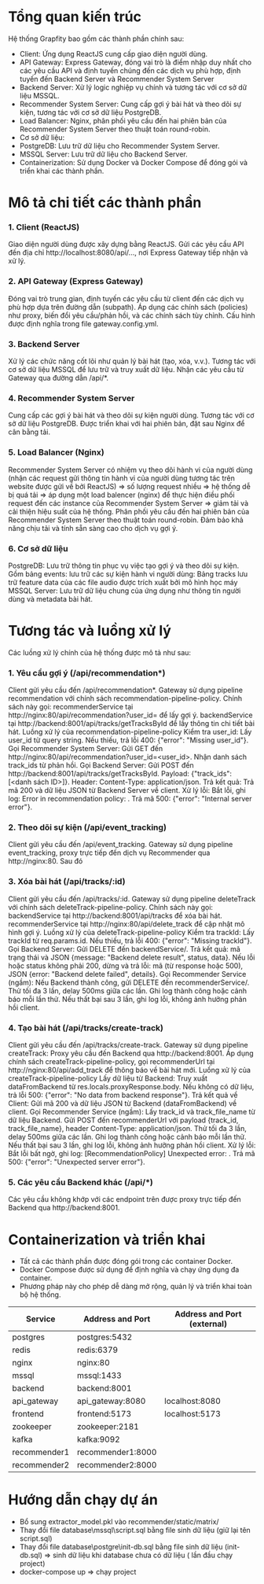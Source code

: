 
# Tổng quan kiến trúc
Hệ thống Grapfity bao gồm các thành phần chính sau:
- Client: Ứng dụng ReactJS cung cấp giao diện người dùng.
- API Gateway: Express Gateway, đóng vai trò là điểm nhập duy nhất cho các yêu cầu API và định tuyến chúng đến các dịch vụ phù hợp, định tuyến đến Backend Server và Recommender System Server
- Backend Server: Xử lý logic nghiệp vụ chính và tương tác với cơ sở dữ liệu MSSQL.
- Recommender System Server: Cung cấp gợi ý bài hát và theo dõi sự kiện, tương tác với cơ sở dữ liệu PostgreDB.
- Load Balancer: Nginx, phân phối yêu cầu đến hai phiên bản của Recommender System Server theo thuật toán round-robin.
- Cơ sở dữ liệu:
- PostgreDB: Lưu trữ dữ liệu cho Recommender System Server.
- MSSQL Server: Lưu trữ dữ liệu cho Backend Server.
- Containerization: Sử dụng Docker và Docker Compose để đóng gói và triển khai các thành phần.

# Mô tả chi tiết các thành phần
### 1. Client (ReactJS)
Giao diện người dùng được xây dựng bằng ReactJS.
Gửi các yêu cầu API đến địa chỉ http://localhost:8080/api/..., nơi Express Gateway tiếp nhận và xử lý.
### 2. API Gateway (Express Gateway)
Đóng vai trò trung gian, định tuyến các yêu cầu từ client đến các dịch vụ phù hợp dựa trên đường dẫn (subpath).
Áp dụng các chính sách (policies) như proxy, biến đổi yêu cầu/phản hồi, và các chính sách tùy chỉnh.
Cấu hình được định nghĩa trong file gateway.config.yml.
### 3. Backend Server
Xử lý các chức năng cốt lõi như quản lý bài hát (tạo, xóa, v.v.).
Tương tác với cơ sở dữ liệu MSSQL để lưu trữ và truy xuất dữ liệu.
Nhận các yêu cầu từ Gateway qua đường dẫn /api/*.
### 4. Recommender System Server
Cung cấp các gợi ý bài hát và theo dõi sự kiện người dùng.
Tương tác với cơ sở dữ liệu PostgreDB.
Được triển khai với hai phiên bản, đặt sau Nginx để cân bằng tải.

### 5. Load Balancer (Nginx)
Recommender System Server có nhiệm vụ theo dõi hành vi của người dùng (nhận các request gửi thông tin hành vi của người dùng tương tác trên website được gửi về bởi ReactJS) => số lượng request nhiều => hệ thống dễ bị quá tải => áp dụng một load balencer (nginx) để thực hiện điều phối request đến các instance của Recommender System Server => giảm tải và cải thiện hiệu suất của hệ thống.
Phân phối yêu cầu đến hai phiên bản của Recommender System Server theo thuật toán round-robin.
Đảm bảo khả năng chịu tải và tính sẵn sàng cao cho dịch vụ gợi ý.
### 6. Cơ sở dữ liệu
PostgreDB: Lưu trữ thông tin phục vụ việc tạo gợi ý và theo dõi sự kiện.
Gồm bảng events: lưu trữ các sự kiện hành vi người dùng:
Bảng tracks lưu trữ feature data của các file audio được trích xuất bởi mô hình học máy
MSSQL Server: Lưu trữ dữ liệu chung của ứng dụng như thông tin người dùng và metadata bài hát.

# Tương tác và luồng xử lý
Các luồng xử lý chính của hệ thống được mô tả như sau:
### 1. Yêu cầu gợi ý (/api/recommendation*)
Client gửi yêu cầu đến /api/recommendation*.
Gateway sử dụng pipeline recommendation với chính sách recommendation-pipeline-policy.
Chính sách này gọi:
recommenderService tại http://nginx:80/api/recommendation?user_id= để lấy gợi ý.
backendService tại http://backend:8001/api/tracks/getTracksById để lấy thông tin chi tiết bài hát.
Luồng xử lý của recommendation-pipeline-policy
Kiểm tra user_id:
Lấy user_id từ query string.
Nếu thiếu, trả lỗi 400: {"error": "Missing user_id"}.
Gọi Recommender System Server:
Gửi GET đến http://nginx:80/api/recommendation?user_id=<user_id>.
Nhận danh sách track_ids từ phản hồi.
Gọi Backend Server:
Gửi POST đến http://backend:8001/api/tracks/getTracksById.
Payload: {"track_ids": [<danh sách ID>]}.
Header: Content-Type: application/json.
Trả kết quả:
Trả mã 200 và dữ liệu JSON từ Backend Server về client.
Xử lý lỗi:
Bắt lỗi, ghi log: Error in recommendation policy: <message>.
Trả mã 500: {"error": "Internal server error"}.

### 2. Theo dõi sự kiện (/api/event_tracking)
Client gửi yêu cầu đến /api/event_tracking.
Gateway sử dụng pipeline event_tracking, proxy trực tiếp đến dịch vụ Recommender qua http://nginx:80.
Sau đó 
### 3. Xóa bài hát (/api/tracks/:id)
Client gửi yêu cầu đến /api/tracks/:id.
Gateway sử dụng pipeline deleteTrack với chính sách deleteTrack-pipeline-policy.
Chính sách này gọi:
backendService tại http://backend:8001/api/tracks để xóa bài hát.
recommenderService tại http://nginx:80/api/delete_track để cập nhật mô hình gợi ý.
Luồng xử lý của deleteTrack-pipeline-policy
Kiểm tra trackId:
Lấy trackId từ req.params.id.
Nếu thiếu, trả lỗi 400: {"error": "Missing trackId"}.
Gọi Backend Server:
Gửi DELETE đến backendService/<trackId>.
Trả kết quả: mã trạng thái và JSON {message: "Backend delete result", status, data}.
Nếu lỗi hoặc status không phải 200, dừng và trả lỗi: mã (từ response hoặc 500), JSON {error: "Backend delete failed", details}.
Gọi Recommender Service (ngầm):
Nếu Backend thành công, gửi DELETE đến recommenderService/<trackId>.
Thử tối đa 3 lần, delay 500ms giữa các lần.
Ghi log thành công hoặc cảnh báo mỗi lần thử.
Nếu thất bại sau 3 lần, ghi log lỗi, không ảnh hưởng phản hồi client.

### 4. Tạo bài hát (/api/tracks/create-track)
Client gửi yêu cầu đến /api/tracks/create-track.
Gateway sử dụng pipeline createTrack:
Proxy yêu cầu đến Backend qua http://backend:8001.
Áp dụng chính sách createTrack-pipeline-policy, gọi recommenderUrl tại http://nginx:80/api/add_track để thông báo về bài hát mới.
Luồng xử lý của createTrack-pipeline-policy
Lấy dữ liệu từ Backend:
Truy xuất dataFromBackend từ res.locals.proxyResponse.body.
Nếu không có dữ liệu, trả lỗi 500: {"error": "No data from backend response"}.
Trả kết quả về Client:
Gửi mã 200 và dữ liệu JSON từ Backend (dataFromBackend) về client.
Gọi Recommender Service (ngầm):
Lấy track_id và track_file_name từ dữ liệu Backend.
Gửi POST đến recommenderUrl với payload {track_id, track_file_name}, header Content-Type: application/json.
Thử tối đa 3 lần, delay 500ms giữa các lần.
Ghi log thành công hoặc cảnh báo mỗi lần thử.
Nếu thất bại sau 3 lần, ghi log lỗi, không ảnh hưởng phản hồi client.
Xử lý lỗi:
Bắt lỗi bất ngờ, ghi log: [RecommendationPolicy] Unexpected error: <message>.
Trả mã 500: {"error": "Unexpected server error"}.

### 5. Các yêu cầu Backend khác (/api/*)
Các yêu cầu không khớp với các endpoint trên được proxy trực tiếp đến Backend qua http://backend:8001.


# Containerization và triển khai

- Tất cả các thành phần được đóng gói trong các container Docker.  
- Docker Compose được sử dụng để định nghĩa và chạy ứng dụng đa container.  
- Phương pháp này cho phép dễ dàng mở rộng, quản lý và triển khai toàn bộ hệ thống.

| Service         | Address and Port       | Address and Port (external) |
|----------------|------------------------|------------------------------|
| postgres        | postgres:5432          |                              |
| redis           | redis:6379             |                              |
| nginx           | nginx:80               |                              |
| mssql           | mssql:1433             |                              |
| backend         | backend:8001           |                              |
| api_gateway     | api_gateway:8080       | localhost:8080              |
| frontend        | frontend:5173          | localhost:5173              |
| zookeeper       | zookeeper:2181         |                              |
| kafka           | kafka:9092             |                              |
| recommender1    | recommender1:8000      |                              |
| recommender2    | recommender2:8000      |                              |


# Hướng dẫn chạy dự án
- Bổ sung extractor_model.pkl vào recommender/static/matrix/
- Thay đổi file database\mssql\script.sql bằng file sinh dữ liệu (giữ lại tên script.sql) 
- Thay đổi file database\postgre\init-db.sql bằng file sinh dữ liệu (init-db.sql)
 => sinh dữ liệu khi database chưa có dữ liệu ( lần đầu chạy project)
- docker-compose up => chạy project 
